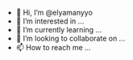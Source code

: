 - 👋 Hi, I’m @elyamanyyo
- 👀 I’m interested in ...
- 🌱 I’m currently learning ...
- 💞️ I’m looking to collaborate on ...
- 📫 How to reach me ...

<!---
elyamanyyo/elyamanyyo is a ✨ special ✨ repository because its `README.md` (this file) appears on your GitHub profile.
You can click the Preview link to take a look at your changes.
--->
